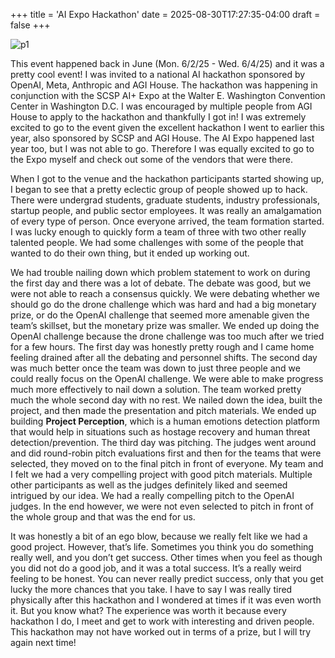 +++
title = 'AI Expo Hackathon'
date = 2025-08-30T17:27:35-04:00
draft = false
+++

![p1](/blog/20250830_AI_Expo_Hackathon/hackathon.png)

This event happened back in June (Mon. 6/2/25 - Wed. 6/4/25) and it was a pretty cool event! I was invited to a national AI hackathon sponsored by OpenAI, Meta, Anthropic and AGI House. The hackathon was happening in conjunction with the SCSP AI+ Expo at the Walter E. Washington Convention Center in Washington D.C. I was encouraged by multiple people from AGI House to apply to the hackathon and thankfully I got in! I was extremely excited to go to the event given the excellent hackathon I went to earlier this year, also sponsored by SCSP and AGI House. The AI Expo happened last year too, but I was not able to go. Therefore I was equally excited to go to the Expo myself and check out some of the vendors that were there.

When I got to the venue and the hackathon participants started showing up, I began to see that a pretty eclectic group of people showed up to hack. There were undergrad students, graduate students, industry professionals, startup people, and public sector employees. It was really an amalgamation of every type of person. Once everyone arrived, the team formation started. I was lucky enough to quickly form a team of three with two other really talented people. We had some challenges with some of the people that wanted to do their own thing, but it ended up working out. 

We had trouble nailing down which problem statement to work on during the first day and there was a lot of debate. The debate was good, but we were not able to reach a consensus quickly. We were debating whether we should go do the drone challenge which was hard and had a big monetary prize, or do the OpenAI challenge that seemed more amenable given the team’s skillset, but the monetary prize was smaller. We ended up doing the OpenAI challenge because the drone challenge was too much after we tried for a few hours. The first day was honestly pretty rough and I came home feeling drained after all the debating and personnel shifts. The second day was much better once the team was down to just three people and we could really focus on the OpenAI challenge. We were able to make progress much more effectively to nail down a solution. The team worked pretty much the whole second day with no rest. We nailed down the idea, built the project, and then made the presentation and pitch materials. We ended up building **Project Perception**, which is a human emotions detection platform that would help in situations such as hostage recovery and human threat detection/prevention. The third day was pitching. The judges went around and did round-robin pitch evaluations first and then for the teams that were selected, they moved on to the final pitch in front of everyone. My team and I felt we had a very compelling project with good pitch materials. Multiple other participants as well as the judges definitely liked and seemed intrigued by our idea. We had a really compelling pitch to the OpenAI judges. In the end however, we were not even selected to pitch in front of the whole group and that was the end for us.

It was honestly a bit of an ego blow, because we really felt like we had a good project. However, that’s life. Sometimes you think you do something really well, and you don’t get success. Other times when you feel as though you did not do a good job, and it was a total success. It’s a really weird feeling to be honest. You can never really predict success, only that you get lucky the more chances that you take. I have to say I was really tired physically after this hackathon and I wondered at times if it was even worth it. But you know what? The experience was worth it because every hackathon I do, I meet and get to work with interesting and driven people. This hackathon may not have worked out in terms of a prize, but I will try again next time!
